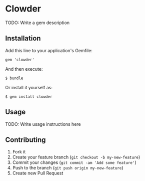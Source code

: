 # Clowder

TODO: Write a gem description

## Installation

Add this line to your application's Gemfile:

    gem 'clowder'

And then execute:

    $ bundle

Or install it yourself as:

    $ gem install clowder

## Usage

TODO: Write usage instructions here

## Contributing

1. Fork it
2. Create your feature branch (`git checkout -b my-new-feature`)
3. Commit your changes (`git commit -am 'Add some feature'`)
4. Push to the branch (`git push origin my-new-feature`)
5. Create new Pull Request
